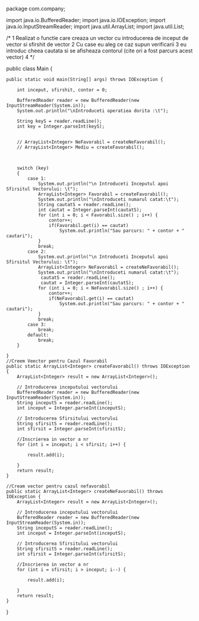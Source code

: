 package com.company;

import java.io.BufferedReader;
import java.io.IOException;
import java.io.InputStreamReader;
import java.util.ArrayList;
import java.util.List;

/*
1 Realizat o functie care creaza un vector cu introducerea de inceput de vector si sfirshit de vector
2 Cu case eu aleg ce caz supun verificarii
3 eu introduc cheea cautata si se afisheaza contorul (cite ori a fost parcurs acest vector)
4
 */

public class Main {

    public static void main(String[] args) throws IOException {

        int inceput, sfirshit, contor = 0;

        BufferedReader reader = new BufferedReader(new InputStreamReader(System.in));
        System.out.println("\nIntroduceti operatiea dorita :\t");

        String keyS = reader.readLine();
        int key = Integer.parseInt(keyS);


        // ArrayList<Integer> NeFavorabil = createNeFavorabil();
        // ArrayList<Integer> Mediu = createFavorabil();



        switch (key)
        {
            case 1:
                System.out.println("\n Introduceti Inceputul apoi Sfirsitul Vectorului: \t");
                ArrayList<Integer> Favorabil = createFavorabil();
                System.out.println("\nIntroduceti numarul catat:\t");
                String cautatS = reader.readLine();
                int cautat = Integer.parseInt(cautatS);
                for (int i = 0; i < Favorabil.size() ; i++) {
                    contor++;
                    if(Favorabil.get(i) == cautat)
                        System.out.println("Sau parcurs: " + contor + " cautari");
                }
                break;
            case 2:
                System.out.println("\n Introduceti Inceputul apoi Sfirsitul Vectorului: \t");
                ArrayList<Integer> NeFavorabil = createNeFavorabil();
                System.out.println("\nIntroduceti numarul catat:\t");
                 cautatS = reader.readLine();
                 cautat = Integer.parseInt(cautatS);
                for (int i = 0; i < NeFavorabil.size() ; i++) {
                    contor++;
                    if(NeFavorabil.get(i) == cautat)
                        System.out.println("Sau parcurs: " + contor + " cautari");
                }
                break;
            case 3:
                break;
            default:
                break;
        }

    }
    //Creem Veector pentru Cazul Favorabil
    public static ArrayList<Integer> createFavorabil() throws IOException {
        ArrayList<Integer> result = new ArrayList<Integer>();

        // Introducerea inceputului vectorului
        BufferedReader reader = new BufferedReader(new InputStreamReader(System.in));
        String inceputS = reader.readLine();
        int inceput = Integer.parseInt(inceputS);

        // Introducerea Sfirsitului vectorului
        String sfirsitS = reader.readLine();
        int sfirsit = Integer.parseInt(sfirsitS);

        //Inscrierea in vector a nr
        for (int i = inceput; i < sfirsit; i++) {

            result.add(i);

        }
        return result;
    }

    //Cream vector pentru cazul nefavorabil
    public static ArrayList<Integer> createNeFavorabil() throws IOException {
        ArrayList<Integer> result = new ArrayList<Integer>();

        // Introducerea inceputului vectorului
        BufferedReader reader = new BufferedReader(new InputStreamReader(System.in));
        String inceputS = reader.readLine();
        int inceput = Integer.parseInt(inceputS);

        // Introducerea Sfirsitului vectorului
        String sfirsitS = reader.readLine();
        int sfirsit = Integer.parseInt(sfirsitS);

        //Inscrierea in vector a nr
        for (int i = sfirsit; i > inceput; i--) {

            result.add(i);

        }
        return result;
    }

    
}
